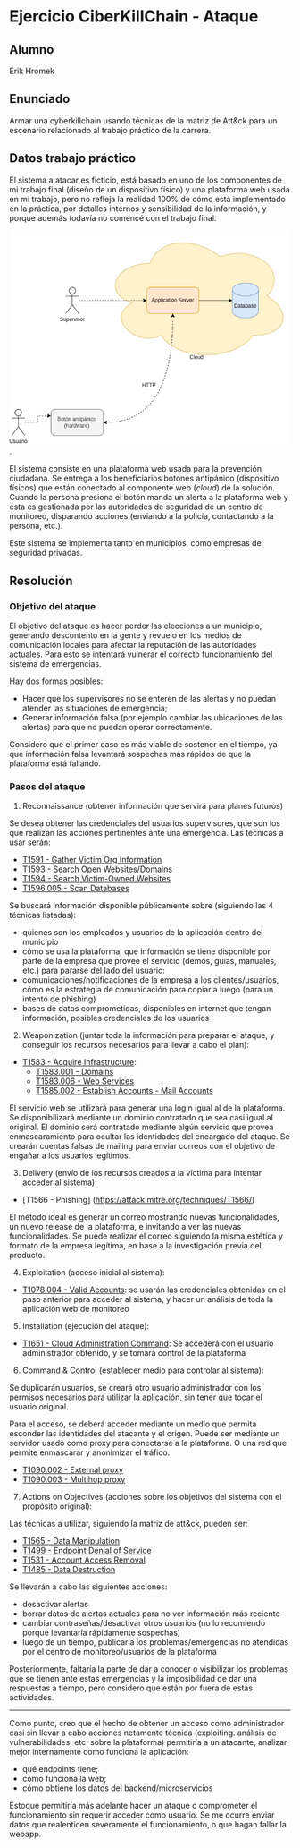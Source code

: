 # Ejercicio CiberKillChain - Ataque

## Alumno

Erik Hromek

## Enunciado

Armar una cyberkillchain usando técnicas de la matriz de Att&ck para un escenario relacionado al trabajo práctico de la carrera.


  

## Datos trabajo práctico

El sistema a atacar es ficticio, está basado en uno de los componentes de mi trabajo final (diseño de un dispositivo físico) y una plataforma web usada en mi trabajo, pero no refleja la realidad 100% de cómo está implementado en la práctica, por detalles internos y sensibilidad de la información, y porque además todavía no comencé con el trabajo final.

![Arquitectura de la aplicación](Diagrama.png "Diagrama de la aplicación").

El sistema consiste en una plataforma web usada para la prevención ciudadana. Se entrega a los beneficiarios botones antipánico (dispositivo físicos) que están conectado al componente web (*cloud*) de la solución. Cuando la persona presiona el botón manda un alerta a la plataforma web y esta es gestionada por las autoridades de seguridad de un centro de monitoreo, disparando acciones (enviando a la policía, contactando a la persona, etc.). 

Este sistema se implementa tanto en municipios, como empresas de seguridad privadas.

## Resolución

### Objetivo del ataque
El objetivo del ataque es hacer perder las elecciones a un municipio, generando descontento en la gente y revuelo en los medios de comunicación locales para afectar la reputación de las autoridades actuales. Para esto se intentará vulnerar el correcto funcionamiento del sistema de emergencias.

Hay dos formas posibles: 

- Hacer que los supervisores no se enteren de las alertas y no puedan atender las situaciones de emergencia;
- Generar información falsa (por ejemplo cambiar las ubicaciones de las alertas) para que no puedan operar correctamente.

Considero que el primer caso es más viable de sostener en el tiempo, ya que información falsa levantará sospechas más rápidos de que la plataforma está fallando.

### Pasos del ataque

1. Reconnaissance (obtener información que servirá para planes futuros)
  
Se desea obtener las credenciales del usuarios supervisores, que son los que realizan las acciones pertinentes ante una emergencia. Las técnicas a usar serán:

- [T1591 - Gather Victim Org Information](https://attack.mitre.org/techniques/T1591/)
- [T1593 - Search Open Websites/Domains](https://attack.mitre.org/techniques/T1593)
- [T1594 - Search Victim-Owned Websites](https://attack.mitre.org/techniques/T1594)
- [T1596.005 - Scan Databases](https://attack.mitre.org/techniques/T1596/005/)

Se buscará información disponible públicamente sobre (siguiendo las 4 técnicas listadas):

- quienes son los empleados y usuarios de la aplicación dentro del municipio
- cómo se usa la plataforma, que información se tiene disponible por parte de la empresa que provee el servicio (demos, guías, manuales, etc.) para pararse del lado del usuario: 
- comunicaciones/notificaciones de la empresa a los clientes/usuarios, cómo es la estrategia de comunicación para copiarla luego (para un intento de phishing)
- bases de datos comprometidas, disponibles en internet que tengan información, posibles credenciales de los usuarios

2. Weaponization (juntar toda la información para preparar el ataque, y conseguir los recursos necesarios para llevar a cabo el plan):

- [T1583 -  Acquire Infrastructure](https://attack.mitre.org/techniques/T1583/):
   - [T1583.001 - Domains](https://attack.mitre.org/techniques/T1583/001/)
   - [T1583.006 - Web Services](https://attack.mitre.org/techniques/T1583/006/)
   - [T1585.002 - Establish Accounts - Mail Accounts](https://attack.mitre.org/techniques/T1585/002/)

El servicio web se utilizará para generar una login igual al de la plataforma. Se disponibilizará mediante un dominio contratado que sea casi igual al original. El dominio será contratado mediante algún servicio que provea enmascaramiento para ocultar las identidades del encargado del ataque. Se crearán cuentas falsas de mailing para enviar correos con el objetivo de engañar a los usuarios legítimos.

3. Delivery (envío de los recursos creados a la víctima para intentar acceder al sistema):
- [T1566 - Phishing] (https://attack.mitre.org/techniques/T1566/)

El método ideal es generar un correo mostrando nuevas funcionalidades, un nuevo release de la plataforma, e invitando a ver las nuevas funcionalidades. 
Se puede realizar el correo siguiendo la misma estética y formato de la empresa legítima, en base a la investigación previa del producto.

4. Exploitation (acceso inicial al sistema):

- [T1078.004 - Valid Accounts](https://attack.mitre.org/techniques/T1078/004/): se usarán las credenciales obtenidas en el paso anterior para acceder al sistema, y hacer un análisis de toda la aplicación web de monitoreo

5. Installation (ejecución del ataque):

- [T1651 - Cloud Administration Command](https://attack.mitre.org/techniques/T1651/): Se accederá con el usuario administrador obtenido, y se tomará control de la plataforma

6. Command & Control (establecer medio para controlar al sistema):

Se duplicarán usuarios, se creará otro usuario administrador con los permisos necesarios para utilizar la aplicación, sin tener que tocar el usuario original.

Para el acceso, se deberá acceder mediante un medio que permita esconder las identidades del atacante y el origen. Puede ser mediante un servidor usado como proxy para conectarse a la plataforma. O una red que permite enmascarar y anonimizar el tráfico.

- [T1090.002 - External proxy](https://attack.mitre.org/techniques/T1090/002/ )
- [T1090.003 - Multihop proxy](https://attack.mitre.org/techniques/T1090/003/)

7. Actions on Objectives (acciones sobre los objetivos del sistema con el propósito original):

Las técnicas a utilizar, siguiendo la matriz de att&ck, pueden ser:

- [T1565 - Data Manipulation](https://attack.mitre.org/techniques/T1565/)
- [T1499 - Endpoint Denial of Service](https://attack.mitre.org/techniques/T1499/)
- [T1531 - Account Access Removal](https://attack.mitre.org/techniques/T1531/)
- [T1485 - Data Destruction](https://attack.mitre.org/techniques/T1485/)

Se llevarán a cabo las siguientes acciones:

- desactivar alertas
- borrar datos de alertas actuales para no ver información más reciente
- cambiar contraseñas/desactivar otros usuarios (no lo recomiendo porque levantaría rápidamente sospechas)
- luego de un tiempo, publicaría los problemas/emergencias no atendidas por el centro de monitoreo/usuarios de la plataforma


Posteriormente, faltaría la parte de dar a conocer o visibilizar los problemas que se tienen ante estas emergencias y la imposibilidad de dar una respuestas a tiempo, pero considero que están por fuera de estas actividades.

---

Como punto, creo que el hecho de obtener un acceso como administrador casi sin llevar a cabo acciones netamente técnica (exploiting. análisis de vulnerabilidades, etc. sobre la plataforma) permitiría a un atacante, analizar mejor internamente como funciona la aplicación:

- qué endpoints tiene;
- como funciona la web;
- cómo obtiene los datos del backend/microservicios

Estoque permitiría más adelante hacer un ataque o comprometer el funcionamiento sin requerir acceder como usuario. 
Se me ocurre enviar datos que realenticen severamente el funcionamiento, o que hagan fallar la webapp.


